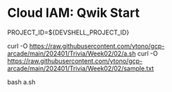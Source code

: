# Cloud IAM: Qwik Start

PROJECT_ID=${DEVSHELL_PROJECT_ID}

curl -O https://raw.githubusercontent.com/ytono/gcp-arcade/main/202401/Trivia/Week02/02/a.sh
curl -O https://raw.githubusercontent.com/ytono/gcp-arcade/main/202401/Trivia/Week02/02/sample.txt

bash a.sh
